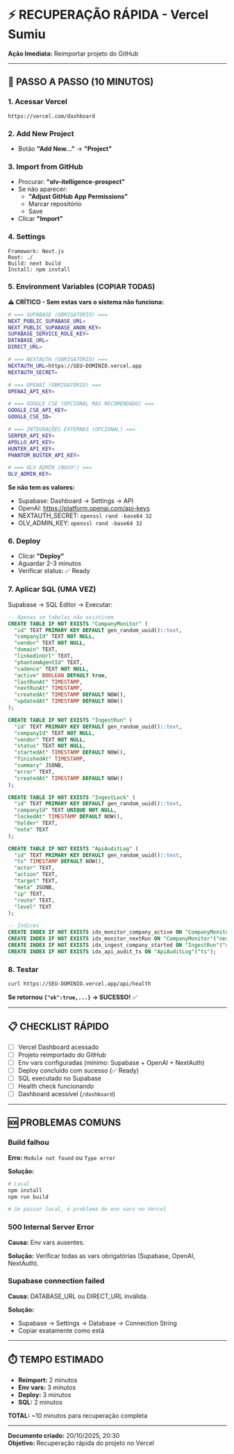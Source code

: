 # ⚡ RECUPERAÇÃO RÁPIDA - Vercel Sumiu

**Ação Imediata:** Reimportar projeto do GitHub

---

## 🚀 PASSO A PASSO (10 MINUTOS)

### 1. Acessar Vercel
```
https://vercel.com/dashboard
```

### 2. Add New Project
- Botão **"Add New..."** → **"Project"**

### 3. Import from GitHub
- Procurar: **"olv-itelligence-prospect"**
- Se não aparecer:
  - **"Adjust GitHub App Permissions"**
  - Marcar repositório
  - Save
- Clicar **"Import"**

### 4. Settings
```
Framework: Next.js
Root: ./
Build: next build
Install: npm install
```

### 5. Environment Variables (COPIAR TODAS)

**⚠️ CRÍTICO - Sem estas vars o sistema não funciona:**

```bash
# === SUPABASE (OBRIGATÓRIO) ===
NEXT_PUBLIC_SUPABASE_URL=
NEXT_PUBLIC_SUPABASE_ANON_KEY=
SUPABASE_SERVICE_ROLE_KEY=
DATABASE_URL=
DIRECT_URL=

# === NEXTAUTH (OBRIGATÓRIO) ===
NEXTAUTH_URL=https://SEU-DOMINIO.vercel.app
NEXTAUTH_SECRET=

# === OPENAI (OBRIGATÓRIO) ===
OPENAI_API_KEY=

# === GOOGLE CSE (OPCIONAL MAS RECOMENDADO) ===
GOOGLE_CSE_API_KEY=
GOOGLE_CSE_ID=

# === INTEGRAÇÕES EXTERNAS (OPCIONAL) ===
SERPER_API_KEY=
APOLLO_API_KEY=
HUNTER_API_KEY=
PHANTOM_BUSTER_API_KEY=

# === OLV ADMIN (NOVO!) ===
OLV_ADMIN_KEY=
```

**Se não tem os valores:**
- Supabase: Dashboard → Settings → API
- OpenAI: https://platform.openai.com/api-keys
- NEXTAUTH_SECRET: `openssl rand -base64 32`
- OLV_ADMIN_KEY: `openssl rand -base64 32`

### 6. Deploy
- Clicar **"Deploy"**
- Aguardar 2-3 minutos
- Verificar status: ✅ Ready

### 7. Aplicar SQL (UMA VEZ)

Supabase → SQL Editor → Executar:

```sql
-- Apenas se tabelas não existirem
CREATE TABLE IF NOT EXISTS "CompanyMonitor" (
  "id" TEXT PRIMARY KEY DEFAULT gen_random_uuid()::text,
  "companyId" TEXT NOT NULL,
  "vendor" TEXT NOT NULL,
  "domain" TEXT,
  "linkedinUrl" TEXT,
  "phantomAgentId" TEXT,
  "cadence" TEXT NOT NULL,
  "active" BOOLEAN DEFAULT true,
  "lastRunAt" TIMESTAMP,
  "nextRunAt" TIMESTAMP,
  "createdAt" TIMESTAMP DEFAULT NOW(),
  "updatedAt" TIMESTAMP DEFAULT NOW()
);

CREATE TABLE IF NOT EXISTS "IngestRun" (
  "id" TEXT PRIMARY KEY DEFAULT gen_random_uuid()::text,
  "companyId" TEXT NOT NULL,
  "vendor" TEXT NOT NULL,
  "status" TEXT NOT NULL,
  "startedAt" TIMESTAMP DEFAULT NOW(),
  "finishedAt" TIMESTAMP,
  "summary" JSONB,
  "error" TEXT,
  "createdAt" TIMESTAMP DEFAULT NOW()
);

CREATE TABLE IF NOT EXISTS "IngestLock" (
  "id" TEXT PRIMARY KEY DEFAULT gen_random_uuid()::text,
  "companyId" TEXT UNIQUE NOT NULL,
  "lockedAt" TIMESTAMP DEFAULT NOW(),
  "holder" TEXT,
  "note" TEXT
);

CREATE TABLE IF NOT EXISTS "ApiAuditLog" (
  "id" TEXT PRIMARY KEY DEFAULT gen_random_uuid()::text,
  "ts" TIMESTAMP DEFAULT NOW(),
  "actor" TEXT,
  "action" TEXT,
  "target" TEXT,
  "meta" JSONB,
  "ip" TEXT,
  "route" TEXT,
  "level" TEXT
);

-- Índices
CREATE INDEX IF NOT EXISTS idx_monitor_company_active ON "CompanyMonitor"("companyId", "active");
CREATE INDEX IF NOT EXISTS idx_monitor_nextRun ON "CompanyMonitor"("nextRunAt");
CREATE INDEX IF NOT EXISTS idx_ingest_company_started ON "IngestRun"("companyId", "startedAt");
CREATE INDEX IF NOT EXISTS idx_api_audit_ts ON "ApiAuditLog"("ts");
```

### 8. Testar
```bash
curl https://SEU-DOMINIO.vercel.app/api/health
```

**Se retornou `{"ok":true,...}` → SUCESSO!** ✅

---

## 📋 CHECKLIST RÁPIDO

- [ ] Vercel Dashboard acessado
- [ ] Projeto reimportado do GitHub
- [ ] Env vars configuradas (mínimo: Supabase + OpenAI + NextAuth)
- [ ] Deploy concluído com sucesso (✅ Ready)
- [ ] SQL executado no Supabase
- [ ] Health check funcionando
- [ ] Dashboard acessível (`/dashboard`)

---

## 🆘 PROBLEMAS COMUNS

### Build falhou
**Erro:** `Module not found` ou `Type error`

**Solução:**
```bash
# Local
npm install
npm run build

# Se passar local, é problema de env vars no Vercel
```

### 500 Internal Server Error
**Causa:** Env vars ausentes.

**Solução:** Verificar todas as vars obrigatórias (Supabase, OpenAI, NextAuth).

### Supabase connection failed
**Causa:** DATABASE_URL ou DIRECT_URL inválida.

**Solução:** 
- Supabase → Settings → Database → Connection String
- Copiar exatamente como está

---

## ⏱️ TEMPO ESTIMADO

- **Reimport:** 2 minutos
- **Env vars:** 3 minutos
- **Deploy:** 3 minutos
- **SQL:** 2 minutos

**TOTAL:** ~10 minutos para recuperação completa

---

**Documento criado:** 20/10/2025, 20:30  
**Objetivo:** Recuperação rápida do projeto no Vercel

